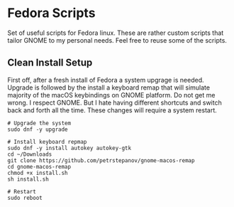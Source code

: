 # Fedora Scripts
Set of useful scripts for Fedora linux. These are rather custom scripts that tailor GNOME to my personal needs. Feel free to reuse some of the scripts.

## Clean Install Setup

First off, after a fresh install of Fedora a system upgrage is needed. Upgrade is followed by the install a keyboard remap that will simulate majority of the macOS keybindings on GNOME platform. Do not get me wrong. I respect GNOME. But I hate having different shortcuts and switch back and forth all the time. These changes will require a system restart.
```
# Upgrade the system
sudo dnf -y upgrade

# Install keyboard repmap
sudo dnf -y install autokey autokey-gtk
cd ~/Downloads
git clone https://github.com/petrstepanov/gnome-macos-remap
cd gnome-macos-remap
chmod +x install.sh
sh install.sh

# Restart
sudo reboot
```
